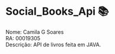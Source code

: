# Social_Books_Api :books:

Nome: Camila G Soares <br />
RA: 00019305 <br />
Descrição: API de livros feita em JAVA.
